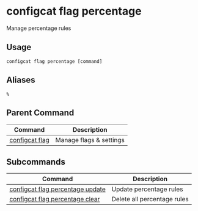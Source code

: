 # configcat flag percentage
Manage percentage rules
## Usage
```
configcat flag percentage [command]
```
## Aliases
`%`
## Parent Command
| Command | Description |
| ------ | ----------- |
| [configcat flag](configcat-flag.md) | Manage flags & settings |
## Subcommands
| Command | Description |
| ------ | ----------- |
| [configcat flag percentage update](configcat-flag-percentage-update.md) | Update percentage rules |
| [configcat flag percentage clear](configcat-flag-percentage-clear.md) | Delete all percentage rules |
